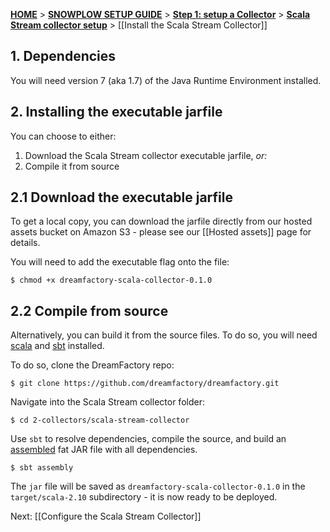 [**HOME**](Home) > [**SNOWPLOW SETUP GUIDE**](Setting-up-DreamFactory) > [**Step 1: setup a Collector**](Setting-up-a-Collector) > [**Scala Stream collector setup**](Setting-up-the-Scala-Stream-Collector) > [[Install the Scala Stream Collector]]

## 1. Dependencies

You will need version 7 (aka 1.7) of the Java Runtime Environment installed.

## 2. Installing the executable jarfile

You can choose to either:

1. Download the Scala Stream collector executable jarfile, _or:_
2. Compile it from source

## 2.1 Download the executable jarfile

To get a local copy, you can download the jarfile directly from our hosted assets bucket on Amazon S3 - please see our [[Hosted assets]] page for details.

You will need to add the executable flag onto the file:

    $ chmod +x dreamfactory-scala-collector-0.1.0

## 2.2 Compile from source

Alternatively, you can build it from the source files. To do so, you will need [scala][scala] and [sbt][sbt] installed.

To do so, clone the DreamFactory repo:

	$ git clone https://github.com/dreamfactory/dreamfactory.git

Navigate into the Scala Stream collector folder:

	$ cd 2-collectors/scala-stream-collector

Use `sbt` to resolve dependencies, compile the source, and build an [assembled][assembly] fat JAR file with all dependencies.

	$ sbt assembly

The `jar` file will be saved as `dreamfactory-scala-collector-0.1.0` in the `target/scala-2.10` subdirectory - it is now ready to be deployed.

Next: [[Configure the Scala Stream Collector]]

[s3-download]: https://github.com/dreamfactory/dreamfactory/wiki/Hosted-assets
[scala]: http://scala-lang.org/
[sbt]: http://www.scala-sbt.org/
[thrift]: thrift.apache.org/
[assembly]: https://github.com/softprops/assembly-sbt
